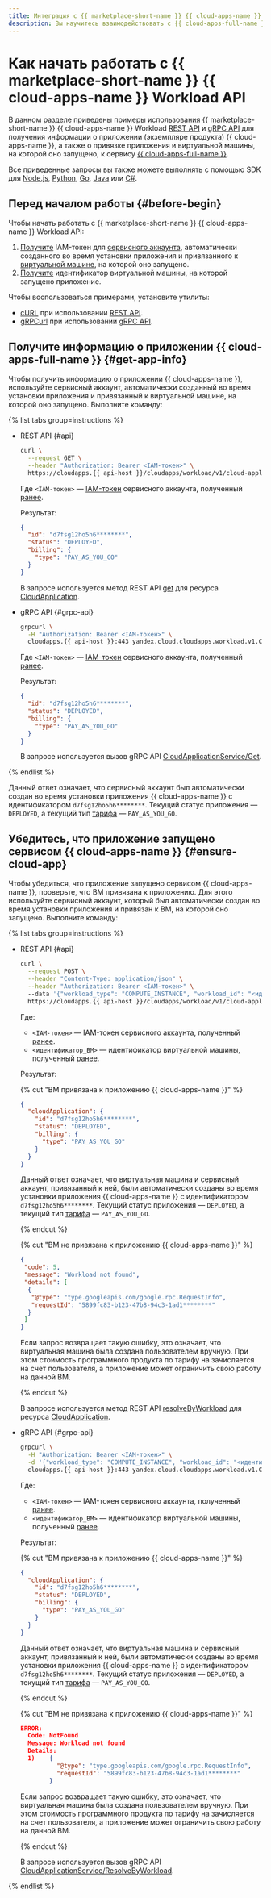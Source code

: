 ```yaml
---
title: Интеграция с {{ marketplace-short-name }} {{ cloud-apps-name }} Workload API
description: Вы научитесь взаимодействовать с {{ cloud-apps-full-name }} Workload API для интеграции вашего приложения с {{ marketplace-full-name }}.
---
```


# Как начать работать с {{ marketplace-short-name }} {{ cloud-apps-name }} Workload API

В данном разделе приведены примеры использования {{ marketplace-short-name }} {{ cloud-apps-name }} Workload [REST API](../../../workload/api-ref/) и [gRPC API](../../../workload/api-ref/grpc/) для получения информации о приложении (экземпляре продукта) {{ cloud-apps-name }}, а также о привязке приложения и виртуальной машины, на которой оно запущено, к сервису [{{ cloud-apps-full-name }}](../../../../cloud-apps/index.yaml).

Все приведенные запросы вы также можете выполнять с помощью SDK для [Node.js](https://github.com/yandex-cloud/nodejs-sdk), [Python](https://github.com/yandex-cloud/python-sdk), [Go](https://github.com/yandex-cloud/go-sdk), [Java](https://github.com/yandex-cloud/java-sdk) или [C#](https://github.com/yandex-cloud/dotnet-sdk).

## Перед началом работы {#before-begin}

Чтобы начать работать c {{ marketplace-short-name }} {{ cloud-apps-name }} Workload API:

1. [Получите](../../../../compute/operations/vm-connect/auth-inside-vm.md#auth-inside-vm) IAM-токен для [сервисного аккаунта](../../../../iam/concepts/users/service-accounts.md), автоматически созданного во время установки приложения и привязанного к [виртуальной машине](../../../../compute/concepts/vm.md), на которой оно запущено.
1. [Получите](../../../../compute/concepts/metadata/identity-document.md) идентификатор виртуальной машины, на которой запущено приложение.

Чтобы воспользоваться примерами, установите утилиты:
* [cURL](https://curl.haxx.se) при использовании [REST API](../../../workload/api-ref/).
* [gRPCurl](https://github.com/fullstorydev/grpcurl) при использовании [gRPC API](../../../workload/api-ref/grpc/).

## Получите информацию о приложении {{ cloud-apps-full-name }} {#get-app-info}

Чтобы получить информацию о приложении {{ cloud-apps-name }}, используйте сервисный аккаунт, автоматически созданный во время установки приложения и привязанный к виртуальной машине, на которой оно запущено. Выполните команду:

{% list tabs group=instructions %}

- REST API {#api}

  ```bash
  curl \
    --request GET \
    --header "Authorization: Bearer <IAM-токен>" \ 
    https://cloudapps.{{ api-host }}/cloudapps/workload/v1/cloud-applications
  ```

  Где `<IAM-токен>` — [IAM-токен](../../../../iam/concepts/authorization/iam-token.md) сервисного аккаунта, полученный [ранее](#before-begin).

  Результат:

  ```json
  {
    "id": "d7fsg12ho5h6********",
    "status": "DEPLOYED",
    "billing": {
      "type": "PAY_AS_YOU_GO"
    }
  }
  ```

  В запросе используется метод REST API [get](../../../workload/api-ref/CloudApplication/get.md) для ресурса [CloudApplication](../../../workload/api-ref/CloudApplication/index.md).

- gRPC API {#grpc-api}

  ```bash
  grpcurl \
    -H "Authorization: Bearer <IAM-токен>" \
    cloudapps.{{ api-host }}:443 yandex.cloud.cloudapps.workload.v1.CloudApplicationService/Get
  ```

  Где `<IAM-токен>` — [IAM-токен](../../../../iam/concepts/authorization/iam-token.md) сервисного аккаунта, полученный [ранее](#before-begin).

  Результат:

  ```json
  {
    "id": "d7fsg12ho5h6********",
    "status": "DEPLOYED",
    "billing": {
      "type": "PAY_AS_YOU_GO"
    }
  }
  ```

  В запросе используется вызов gRPC API [CloudApplicationService/Get](../../../workload/api-ref/grpc/CloudApplication/get.md).

{% endlist %}

Данный ответ означает, что сервисный аккаунт был автоматически создан во время установки приложения {{ cloud-apps-name }} с идентификатором `d7fsg12ho5h6********`. Текущий статус приложения — `DEPLOYED`, а текущий тип [тарифа](../../../concepts/tariff.md) — `PAY_AS_YOU_GO`.

## Убедитесь, что приложение запущено сервисом {{ cloud-apps-name }} {#ensure-cloud-app}

Чтобы убедиться, что приложение запущено сервисом {{ cloud-apps-name }}, проверьте, что ВМ привязана к приложению. Для этого используйте сервисный аккаунт, который был автоматически создан во время установки приложения и привязан к ВМ, на которой оно запущено. Выполните команду:

{% list tabs group=instructions %}

- REST API {#api}

  ```bash
  curl \
    --request POST \
    --header "Content-Type: application/json" \
    --header "Authorization: Bearer <IAM-токен>" \ 
    --data '{"workload_type": "COMPUTE_INSTANCE", "workload_id": "<идентификатор_ВМ>"}' \
    https://cloudapps.{{ api-host }}/cloudapps/workload/v1/cloud-applications:resolve-by-workload
  ```

  Где:
  
  * `<IAM-токен>` — IAM-токен сервисного аккаунта, полученный [ранее](#before-begin).
  * `<идентификатор_ВМ>` — идентификатор виртуальной машины, полученный [ранее](#before-begin).

  Результат:

  {% cut "ВМ привязана к приложению {{ cloud-apps-name }}" %}

  ```json
  {
    "cloudApplication": {
      "id": "d7fsg12ho5h6********",
      "status": "DEPLOYED",
      "billing": {
        "type": "PAY_AS_YOU_GO"
      }
    }
  }
  ```

  Данный ответ означает, что виртуальная машина и сервисный аккаунт, привязанный к ней, были автоматически созданы во время установки приложения {{ cloud-apps-name }} с идентификатором `d7fsg12ho5h6********`. Текущий статус приложения — `DEPLOYED`, а текущий тип [тарифа](../../../concepts/tariff.md) — `PAY_AS_YOU_GO`.

  {% endcut %}

  {% cut "ВМ не привязана к приложению {{ cloud-apps-name }}" %}

  ```json
  {
   "code": 5,
   "message": "Workload not found",
   "details": [
    {
     "@type": "type.googleapis.com/google.rpc.RequestInfo",
     "requestId": "5899fc83-b123-47b8-94c3-1ad1********"
    }
   ]
  }
  ```

  Если запрос возвращает такую ошибку, это означает, что виртуальная машина была создана пользователем вручную. При этом стоимость программного продукта по тарифу на зачисляется на счет пользователя, а приложение может ограничить свою работу на данной ВМ.

  {% endcut %}


  В запросе используется метод REST API [resolveByWorkload](../../../workload/api-ref/CloudApplication/resolveByWorkload.md) для ресурса [CloudApplication](../../../workload/api-ref/CloudApplication/index.md).

- gRPC API {#grpc-api}

  ```bash
  grpcurl \
    -H "Authorization: Bearer <IAM-токен>" \
    -d '{"workload_type": "COMPUTE_INSTANCE", "workload_id": "<идентификатор_ВМ>"}' \
    cloudapps.{{ api-host }}:443 yandex.cloud.cloudapps.workload.v1.CloudApplicationService/ResolveByWorkload
  ```

  Где:
  
  * `<IAM-токен>` — IAM-токен сервисного аккаунта, полученный [ранее](#before-begin).
  * `<идентификатор_ВМ>` — идентификатор виртуальной машины, полученный [ранее](#before-begin).

  Результат:

  {% cut "ВМ привязана к приложению {{ cloud-apps-name }}" %}

  ```json
  {
    "cloudApplication": {
      "id": "d7fsg12ho5h6********",
      "status": "DEPLOYED",
      "billing": {
        "type": "PAY_AS_YOU_GO"
      }
    }
  }
  ```

  Данный ответ означает, что виртуальная машина и сервисный аккаунт, привязанный к ней, были автоматически созданы во время установки приложения {{ cloud-apps-name }} с идентификатором `d7fsg12ho5h6********`. Текущий статус приложения — `DEPLOYED`, а текущий тип [тарифа](../../../concepts/tariff.md) — `PAY_AS_YOU_GO`.

  {% endcut %}

  {% cut "ВМ не привязана к приложению {{ cloud-apps-name }}" %}

  ```json
  ERROR:
    Code: NotFound
    Message: Workload not found
    Details:
    1)    {
            "@type": "type.googleapis.com/google.rpc.RequestInfo",
            "requestId": "5899fc83-b123-47b8-94c3-1ad1********"
          }
  ```

  Если запрос возвращает такую ошибку, это означает, что виртуальная машина была создана пользователем вручную. При этом стоимость программного продукта по тарифу на зачисляется на счет пользователя, а приложение может ограничить свою работу на данной ВМ.

  {% endcut %}

  В запросе используется вызов gRPC API [CloudApplicationService/ResolveByWorkload](../../../workload/api-ref/grpc/CloudApplication/resolveByWorkload.md).

{% endlist %}